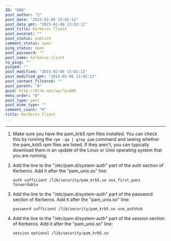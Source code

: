 ```yaml
---
ID: "886"
post_author: "2"
post_date: "2015-02-06 13:02:12"
post_date_gmt: "2015-02-06 13:02:12"
post_title: Kerberos Client
post_excerpt: ""
post_status: publish
comment_status: open
ping_status: open
post_password: ""
post_name: kerberos-client
to_ping: ""
pinged: ""
post_modified: "2015-02-06 13:02:12"
post_modified_gmt: "2015-02-06 13:02:12"
post_content_filtered: ""
post_parent: "0"
guid: http://0ink.net/wp/?p=886
menu_order: "0"
post_type: post
post_mime_type: ""
comment_count: "0"
title: Kerberos Client
...
```

---

1.  Make sure you have the pam_krb5 rpm files installed. You can check this by running the `rpm -qa | grep pam` command and seeing whether the pam_krb5 rpm files are listed. If they aren't, you can typically download them in an update of the Linux or Unix operating system that you are running.
2.  Add the line to the "/etc/pam.d/system-auth" part of the auth section of Kerberos. Add it after the "pam_unix.so" line:
    
        auth sufficient /lib/security/pam_krb5.so use_first_pass forwardable
        
    
3.  Add the line to the "/etc/pam.d/system-auth" part of the password section of Kerberos. Add it after the "pam_unix.so" line:
    
        password sufficient /lib/security/pam_krb5.so use_authtok
        
    
4.  Add the line to the "/etc/pam.d/system-auth" part of the session section of Kerberos. Add it after the "pam_unix.so" line:
    
        session optional /lib/security/pam_krb5.so
